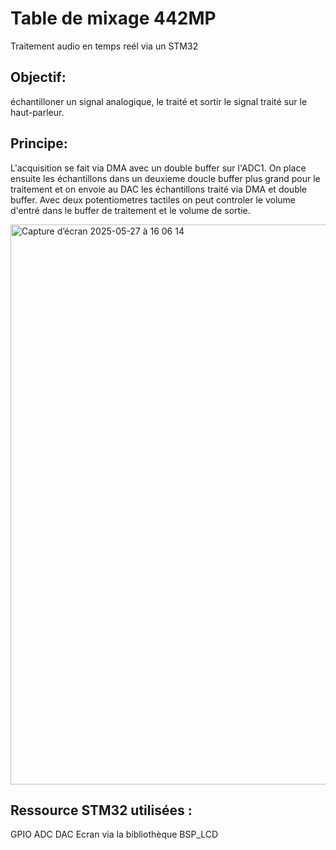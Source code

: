 # Table de mixage 442MP
Traitement audio en temps reél via un STM32

## Objectif:
échantilloner un signal analogique, le traité et sortir le signal traité sur le haut-parleur. 

## Principe: 
L'acquisition se fait via DMA avec un double buffer sur l'ADC1. On place ensuite les échantillons dans un deuxieme doucle buffer plus grand pour le traitement et on envoie au DAC les échantillons traité via DMA et double buffer. 
Avec deux potentiometres tactiles on peut controler le volume d'entré dans le buffer de traitement et le volume de sortie. 

<img width="896" alt="Capture d’écran 2025-05-27 à 16 06 14" src="https://github.com/user-attachments/assets/eb322ae1-0d4b-45ef-a658-59852d14557b" />

## Ressource STM32 utilisées :

GPIO
ADC
DAC
Ecran via la bibliothèque BSP_LCD
